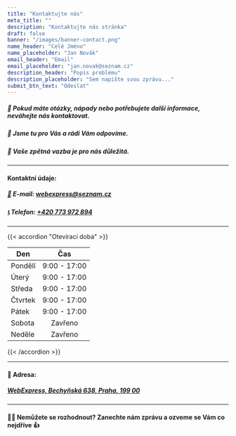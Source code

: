 ```yaml
---
title: "Kontaktujte nás"
meta_title: ""
description: "Kontaktujte nás stránka"
draft: false
banner: "/images/banner-contact.png"
name_header: "Celé Jméno"
name_placeholder: "Jan Novák"
email_header: "Email"
email_placeholder: "jan.novak@seznam.cz"
description_header: "Popis problému"
description_placeholder: "Sem napište svou zprávu..."
submit_btn_text: "Odeslat"
---
```


##### 🤔 Pokud máte otázky, nápady nebo potřebujete další informace, neváhejte nás kontaktovat.

##### 👥 Jsme tu pro Vás a rádi Vám odpovíme.

##### 📣 Vaše zpětná vazba je pro nás důležitá.

<hr>

#### Kontaktní údaje:

##### [📧](mailto:webexpress@seznam.cz) E-mail: [webexpress@seznam.cz](mailto:webexpress@seznam.cz)

##### [📞](tel:+420773972894) Telefon: [+420 773 972 894](tel:+420773972894)

<hr>
{{< accordion "Otevírací doba" >}}

| Den     |     Čas      |
| ------- | :----------: |
| Pondělí | 9:00 - 17:00 |
| Úterý   | 9:00 - 17:00 |
| Středa  | 9:00 - 17:00 |
| Čtvrtek | 9:00 - 17:00 |
| Pátek   | 9:00 - 17:00 |
| Sobota  |   Zavřeno    |
| Neděle  |   Zavřeno    |

{{< /accordion >}}

<hr>

#### 📍 Adresa:

##### [WebExpress, Bechyňská 638, Praha, 199 00](https://maps.app.goo.gl/ChHMhcUCNgJXrexb7)

<hr>

#### 🤷‍♂️ Nemůžete se rozhodnout? Zanechte nám zprávu a ozveme se Vám co nejdříve 👍<br><br>
